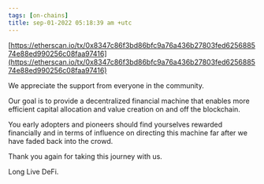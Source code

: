 ```yaml
---
tags: [on-chains]
title: sep-01-2022 05:18:39 am +utc
---
```


[https://etherscan.io/tx/0x8347c86f3bd86bfc9a76a436b27803fed625688574e88ed990256c08faa97416](https://etherscan.io/tx/0x8347c86f3bd86bfc9a76a436b27803fed625688574e88ed990256c08faa97416)

We appreciate the support from everyone in the community.

Our goal is to provide a decentralized financial machine that enables more efficient capital allocation and value creation on and off the blockchain.

You early adopters and pioneers should find yourselves rewarded financially and in terms of influence on directing this machine far after we have faded back into the crowd.

Thank you again for taking this journey with us.

Long Live DeFi.
